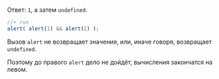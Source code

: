 Ответ: `1`, а затем `undefined`.

```js
//+ run
alert( alert(1) && alert(2) );
```

Вызов `alert` не возвращает значения, или, иначе говоря, возвращает `undefined`.

Поэтому до правого `alert` дело не дойдёт, вычисления закончатся на левом.